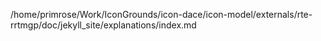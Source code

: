 /home/primrose/Work/IconGrounds/icon-dace/icon-model/externals/rte-rrtmgp/doc/jekyll_site/explanations/index.md
